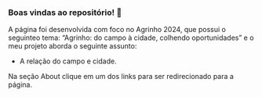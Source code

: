 ### Boas vindas ao repositório! 🖤
A página foi desenvolvida com foco no Agrinho 2024, que possui o seguinteo tema: “Agrinho: do campo à cidade, colhendo oportunidades” e o meu projeto aborda o seguinte assunto:
- A relação do campo e cidade.

Na seção About clique em um dos links para ser redirecionado para a página.
